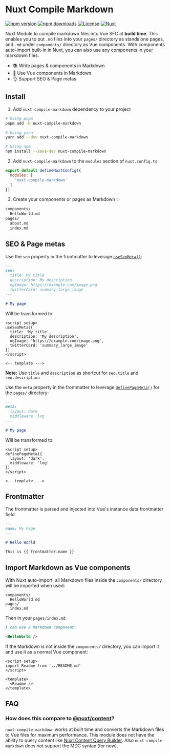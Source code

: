 # Nuxt Compile Markdown

[![npm version][npm-version-src]][npm-version-href]
[![npm downloads][npm-downloads-src]][npm-downloads-href]
[![License][license-src]][license-href]
[![Nuxt][nuxt-src]][nuxt-href]

Nuxt Module to compile markdown files into Vue SFC at **build time**. This enables you to put `.md` files into your `pages/` directory as standalone pages, and `.md` under `components/` directory as Vue components. With components auto-import built-in in Nuxt, you can also use any components in your markdown files.

- 📚 Write pages & components in Markdown
- 💚 Use Vue components in Markdown.
- 👌 Support SEO & Page metas

## Install

1. Add `nuxt-compile-markdown` dependency to your project

```bash
# Using pnpm
pnpm add -D nuxt-compile-markdown

# Using yarn
yarn add --dev nuxt-compile-markdown

# Using npm
npm install --save-dev nuxt-compile-markdown
```

2. Add `nuxt-compile-markdown` to the `modules` section of `nuxt.config.ts`

```js
export default defineNuxtConfig({
  modules: [
    'nuxt-compile-markdown'
  ]
})
```

3. Create your components or pages as Markdown ✨

```bash
components/
  HelloWorld.md
pages/
  about.md
  index.md
```

## SEO & Page metas

Use the `seo` property in the frontmatter to leverage [`useSeoMeta()`](https://nuxt.com/docs/api/composables/use-seo-meta):

```md
---
seo:
  title: My title
  description: My description
  ogImage: https://example.com/image.png
  twitterCard: summary_large_image
---

# My page
```

Will be transformed to:

```vue
<script setup>
useSeoMeta({
  title: 'My title',
  description: 'My description',
  ogImage: 'https://example.com/image.png',
  twitterCard: 'summary_large_image'
})
</script>

<-- template --->
```

**Note:** Use `title` and `description` as shortcut for `seo.title` and `seo.description`

Use the `meta` property in the frontmatter to leverage [`definePageMeta()`](https://nuxt.com/docs/api/utils/define-page-meta#definepagemeta) for the `pages/` directory:

```md
---
meta:
  layout: dark
  middleware: log
---

# My page
```

Will be transformed to:

```vue
<script setup>
definePageMeta({
  layout: 'dark',
  middleware: 'log'
})
</script>

<-- template --->
```

## Frontmatter

The frontmatter is parsed and injected into Vue's instance data frontmatter field.

```md
---
name: My Page
---

# Hello World

This is {{ frontmatter.name }}
```

## Import Markdown as Vue components

With Nuxt auto-import, all Markdown files inside the `components/` directory will be imported when used:

```
components/
  HelloWorld.md
pages/
  index.md
```

Then in your `pages/index.md`:

```md
I can use a Markdown component:

<HelloWorld />
```

If the Markdown is not inside the `components/` directory, you can import it and use it as a normal Vue component:

```vue
<script setup>
import Readme from '../README.md'
</script>

<template>
  <Readme />
</template>
```

## FAQ

### How does this compare to [@nuxt/content](https://content.nuxtjs.org/)?

`nuxt-compile-markdown` works at built time and converts the Markdown files to Vue files for maximum performance. This module does not have the ability to query content like [Nuxt Content Query Builder](https://content.nuxtjs.org/guide/displaying/querying). Also `nuxt-compile-markdown` does not support the MDC syntax (for now).

<!-- Badges -->
[npm-version-src]: https://img.shields.io/npm/v/nuxt-compile-markdown/latest.svg?style=flat&colorA=18181B&colorB=28CF8D
[npm-version-href]: https://npmjs.com/package/nuxt-compile-markdown

[npm-downloads-src]: https://img.shields.io/npm/dm/nuxt-compile-markdown.svg?style=flat&colorA=18181B&colorB=28CF8D
[npm-downloads-href]: https://npmjs.com/package/nuxt-compile-markdown

[license-src]: https://img.shields.io/npm/l/nuxt-compile-markdown.svg?style=flat&colorA=18181B&colorB=28CF8D
[license-href]: https://npmjs.com/package/nuxt-compile-markdown

[nuxt-src]: https://img.shields.io/badge/Nuxt-18181B?logo=nuxt.js
[nuxt-href]: https://nuxt.com
